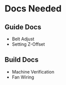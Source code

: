 # Docs Needed

## Guide Docs

* Belt Adjust
* Setting Z-Offset

## Build Docs

* Machine Verification
* Fan Wiring 
